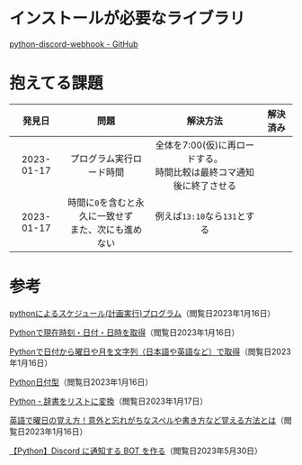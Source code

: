 # インストールが必要なライブラリ
[python-discord-webhook - GitHub](https://github.com/lovvskillz/python-discord-webhook)

# 抱えてる課題
|発見日|問題|解決方法|解決済み|
|:---:|:---:|:---:|:---:|
|2023-01-17|プログラム実行ロード時間|全体を7:00(仮)に再ロードする。<br>時間比較は最終コマ通知後に終了させる||
|2023-01-17|時間に`0`を含むと永久に一致せず<br>また、次にも進めない|例えば`13:10`なら`131`とする||

# 参考
[pythonによるスケジュール(計画実行)プログラム](https://qiita.com/hiratarich/items/3e932b84b599762ed913)（閲覧日2023年1月16日）

[Pythonで現在時刻・日付・日時を取得](https://note.nkmk.me/python-datetime-now-today/)（閲覧日2023年1月16日）

[Pythonで日付から曜日や月を文字列（日本語や英語など）で取得](https://note.nkmk.me/python-datetime-day-locale-function/)（閲覧日2023年1月16日）

[Python日付型](https://qiita.com/motoki1990/items/8275dbe02d5fd5fa6d2d)（閲覧日2023年1月16日）

[Python - 辞書をリストに変換](https://codechacha.com/ja/python-convert-dict-to-list/)（閲覧日2023年1月17日）

[英語で曜日の覚え方！意外と忘れがちなスペルや書き方など覚える方法とは](https://foreignlang.ecc.co.jp/know/k00020d/)（閲覧日2023年1月16日）

[【Python】Discord に通知する BOT を作る](https://noitalog.tokyo/python-discord-notification-bot/)（閲覧日2023年5月30日）
